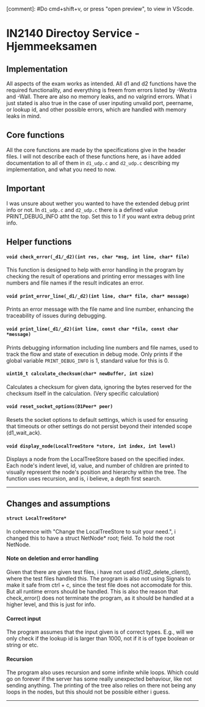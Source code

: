 [comment]: #Do cmd+shift+v, or press "open preview", to view in VScode.


# IN2140 Directoy Service - Hjemmeeksamen


## Implementation
All aspects of the exam works as intended. All d1 and d2 functions have the required functionality, and everything is freem from errors listed by -Wextra and -Wall. There are also no memory leaks, and no valgrind errors. What i just stated is also true in the case of user inputing unvalid port, peername, or lookup id, and other possible errors, which are handled with memory leaks in mind. 


## Core functions
All the core functions are made by the specifications give in the header files. I will not describe each of these functions here, as i have added documentation to all of them in `d1_udp.c` and `d2_udp.c` describing my implementation, and what you need to now.

## Important
I was unsure about wether you wanted to have the extended debug print info or not. In `d1_udp.c` and `d2_udp.c` there is a defined value PRINT_DEBUG_INFO atht the top. Set this to 1 if you want extra debug print info. 



## Helper functions

#### `void check_error(_d1/_d2)(int res, char *msg, int line, char* file)`
This function is designed to help with error handling in the program by checking the result of operations and printing error messages with line numbers and file names if the result indicates an error.

#### `void print_error_line(_d1/_d2)(int line, char* file, char* message)`
Prints an error message with the file name and line number, enhancing the traceability of issues during debugging.

#### `void print_line(_d1/_d2)(int line, const char *file, const char *message)`
Prints debugging information including line numbers and file names, used to track the flow and state of execution in debug mode. Only prints if the global variable `PRINT_DEBUG_INFO` is 1, standard value for this is 0. 

#### `uint16_t calculate_checksum(char* newBuffer, int size)`
Calculates a checksum for given data, ignoring the bytes reserved for the checksum itself in the calculation. (Very specific calculation)

#### `void reset_socket_options(D1Peer* peer)`
Resets the socket options to default settings, which is  used for ensuring that timeouts or other settings do not persist beyond their intended scope (d1_wait_ack).

#### `void display_node(LocalTreeStore *store, int index, int level)`
Displays a node from the LocalTreeStore based on the specified index. Each node's indent level, id, value, and number of children are printed to visually represent the node's position and hierarchy within the tree. The function uses recursion, and is, i believe, a depth first search. 

--- 

## Changes and assumptions

#### `struct LocalTreeStore*`
In coherence with "Change the LocalTreeStore to suit your need.", i changed this to have a struct NetNode* root; field. To hold the root NetNode. 

#### Note on deletion and error handling
Given that there are given test files, i have not used d1/d2_delete_client(), where the test files handled this. The program is also not using Signals to make it safe from ctrl + c, since the test file does not accomodate for this. But all runtime errors should be handled. This is also the reason that check_error() does not terminate the program, as it should be handled at a higher level, and this is just for info. 

#### Correct input
The program assumes that the input given is of correct types. E.g., will we only check if the lookup id is larger than 1000, not if it is of type boolean or string or etc.

#### Recursion
The program also uses recursion and some infinite while loops. Which could go on forever if the server has some really unexpected behaviour, like not sending anything. The printing of the tree also relies on there not being any loops in the nodes, but this should not be possible either i guess.

---
